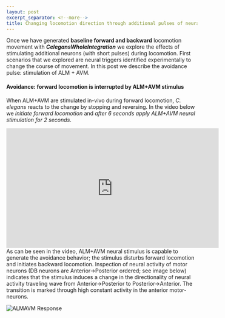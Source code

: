 ```yaml
---
layout: post
excerpt_separator: <!--more-->
title: Changing locomotion direction through additional pulses of neural stimuli (Avoidance)
---
```


Once we have generated **baseline forward and backward** locomotion movement with **_CelegansWholeIntegration_** we explore the effects of stimulating additional neurons (with short pulses) during locomotion. First scenarios that we explored are neural triggers identified experimentally to change the course of movement. In this post we describe the avoidance pulse: stimulation of ALM + AVM.

#### Avoidance: forward locomotion is interrupted by ALM+AVM stimulus

When ALM+AVM are stimulated in-vivo during forward locomotion, _C. elegans_ reacts to the change by stopping and reversing. In the video below we *initiate forward locomotion* and *after 6 seconds apply ALM+AVM neural stimulation for 2 seconds*. 

<iframe width="560" height="315" src="https://www.youtube.com/embed/klOJb0DDGGU" frameborder="0" allow="accelerometer; autoplay; encrypted-media; gyroscope; picture-in-picture" allowfullscreen></iframe>
<!--more-->
As can be seen in the video, ALM+AVM neural stimulus is capable to generate the avoidance behavior; the stimulus disturbs forward locomotion and initiates backward locomotion. Inspection of neural activity of motor neurons (DB neurons are Anterior->Posterior ordered; see image below) indicates that the stimulus induces a change in the directionality of neural activity traveling wave from Anterior->Posterior to Posterior->Anterior. The transition is marked through high constant activity in the anterior motor-neurons.

![ALMAVM Response](/CelegansWholeIntegration/media/ALMAVM.png)
